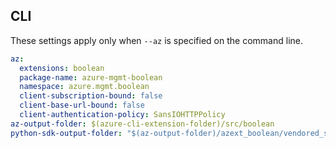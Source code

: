 ## CLI

These settings apply only when `--az` is specified on the command line.

``` yaml $(az)
az:
  extensions: boolean
  package-name: azure-mgmt-boolean
  namespace: azure.mgmt.boolean
  client-subscription-bound: false
  client-base-url-bound: false
  client-authentication-policy: SansIOHTTPPolicy
az-output-folder: $(azure-cli-extension-folder)/src/boolean
python-sdk-output-folder: "$(az-output-folder)/azext_boolean/vendored_sdks/boolean"

```
